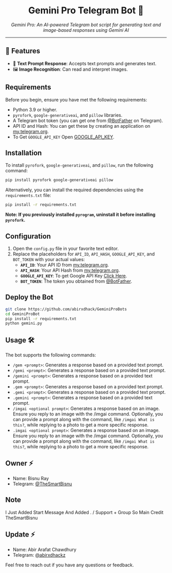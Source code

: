 # <h1 align="center">Gemini Pro Telegram Bot 🌌</h1>

<p align="center">
  <em>Gemini Pro: An AI-powered Telegram bot script for generating text and image-based responses using Gemini AI</em>
</p>
<hr>

## 🌟 Features

- 🍪 **Text Prompt Response**: Accepts text prompts and generates text.
- 🖼️ **Image Recognition**: Can read and interpret images.

## Requirements

Before you begin, ensure you have met the following requirements:

- Python 3.9 or higher.
- `pyrofork`, `google-generativeai`, and `pillow` libraries.
- A Telegram bot token (you can get one from [@BotFather](https://t.me/BotFather) on Telegram).
- API ID and Hash: You can get these by creating an application on [my.telegram.org](https://my.telegram.org).
- To Get `GOOGLE_API_KEY` Open [GOOGLE_API_KEY](https://makersuite.google.com/app/apikey).

## Installation

To install `pyrofork`, `google-generativeai`, and `pillow`, run the following command:

```bash
pip install pyrofork google-generativeai pillow
```

Alternatively, you can install the required dependencies using the `requirements.txt` file:

```bash
pip install -r requirements.txt
```

**Note: If you previously installed `pyrogram`, uninstall it before installing `pyrofork`.**

## Configuration

1. Open the `config.py` file in your favorite text editor.
2. Replace the placeholders for `API_ID`, `API_HASH`, `GOOGLE_API_KEY`, and `BOT_TOKEN` with your actual values:
   - **`API_ID`**: Your API ID from [my.telegram.org](https://my.telegram.org).
   - **`API_HASH`**: Your API Hash from [my.telegram.org](https://my.telegram.org).
   - **`GOOGLE_API_KEY`**: To get Google API Key [Click Here](https://makersuite.google.com/app/apikey).
   - **`BOT_TOKEN`**: The token you obtained from [@BotFather](https://t.me/BotFather).

## Deploy the Bot

```sh
git clone https://github.com/abirxdhack/GeminiProBots
cd GeminiProBot
pip install -r requirements.txt
python gemini.py
```

## Usage 🛠️

The bot supports the following commands:

- `/gem <prompt>`: Generates a response based on a provided text prompt.
- `/gemi <prompt>`: Generates a response based on a provided text prompt.
- `/gemini <prompt>`: Generates a response based on a provided text prompt.
- `.gem <prompt>`: Generates a response based on a provided text prompt.
- `.gemi <prompt>`: Generates a response based on a provided text prompt.
- `.gemini <prompt>`: Generates a response based on a provided text prompt.
- `/imgai <optional prompt>`: Generates a response based on an image. Ensure you reply to an image with the /imgai command. Optionally, you can provide a prompt along with the command, like `/imgai What is this?`, while replying to a photo to get a more specific response.
- `.imgai <optional prompt>`: Generates a response based on an image. Ensure you reply to an image with the /imgai command. Optionally, you can provide a prompt along with the command, like `/imgai What is this?`, while replying to a photo to get a more specific response.
## Owner ⚡️

- Name: Bisnu Ray
- Telegram: [@TheSmartBisnu](https://t.me/TheSmartBisnu)

## Note 
I Just Added Start Message And Added . / Support + Group  So Main Credit TheSmartBisnu

## Update ⚡️

- Name: Abir Arafat Chawdhury
- Telegram: [@abirxdhackz](https://t.me/abirxdhackz)

Feel free to reach out if you have any questions or feedback.
